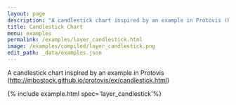 ```yaml
---
layout: page
description: "A candlestick chart inspired by an example in Protovis (http://mbostock.github.io/protovis/ex/candlestick.html)"
title: Candlestick Chart
menu: examples
permalink: /examples/layer_candlestick.html
image: /examples/compiled/layer_candlestick.png
edit_path: _data/examples.json
---
```


A candlestick chart inspired by an example in Protovis (http://mbostock.github.io/protovis/ex/candlestick.html)

{% include example.html spec='layer_candlestick'%}
